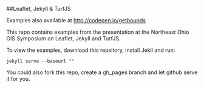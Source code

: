 ##Leaflet, Jekyll & TurfJS

Examples also available at http://codepen.io/getbounds

This repo contains examples from the presentation at the Northeast Ohio GIS Symposium on Leaflet, Jekyll and TurfJS.

To view the examples, download this repsitory, install Jekll and run:

```
jekyll serve --baseurl ""
```

You could also fork this repo, create a gh_pages branch and let github serve it for you.
